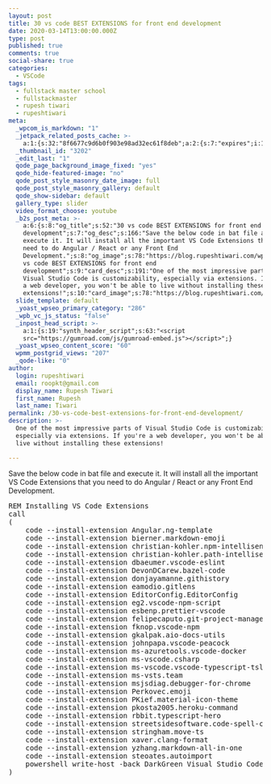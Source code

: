 ```yaml
---
layout: post
title: 30 vs code BEST EXTENSIONS for front end development
date: 2020-03-14T13:00:00.000Z
type: post
published: true
comments: true
social-share: true
categories:
  - VSCode
tags:
  - fullstack master school
  - fullstackmaster
  - rupesh tiwari
  - rupeshtiwari
meta:
  _wpcom_is_markdown: "1"
  _jetpack_related_posts_cache: >-
    a:1:{s:32:"8f6677c9d6b0f903e98ad32ec61f8deb";a:2:{s:7:"expires";i:1607127874;s:7:"payload";a:3:{i:0;a:1:{s:2:"id";i:2630;}i:1;a:1:{s:2:"id";i:775;}i:2;a:1:{s:2:"id";i:2953;}}}}
  _thumbnail_id: "3202"
  _edit_last: "1"
  qode_page_background_image_fixed: "yes"
  qode_hide-featured-image: "no"
  qode_post_style_masonry_date_image: full
  qode_post_style_masonry_gallery: default
  qode_show-sidebar: default
  gallery_type: slider
  video_format_choose: youtube
  _b2s_post_meta: >-
    a:6:{s:8:"og_title";s:52:"30 vs code BEST EXTENSIONS for front end
    development";s:7:"og_desc";s:166:"Save the below code in bat file and
    execute it. It will install all the important VS Code Extensions that you
    need to do Angular / React or any Front End
    Development.";s:8:"og_image";s:78:"https://blog.rupeshtiwari.com/wp-content/uploads/2020/03/vscode-extensions.png";s:10:"card_title";s:52:"30
    vs code BEST EXTENSIONS for front end
    development";s:9:"card_desc";s:191:"One of the most impressive parts of
    Visual Studio Code is customizability, especially via extensions. If you're
    a web developer, you won't be able to live without installing these
    extensions!";s:10:"card_image";s:78:"https://blog.rupeshtiwari.com/wp-content/uploads/2020/03/vscode-extensions.png";}
  slide_template: default
  _yoast_wpseo_primary_category: "286"
  _wpb_vc_js_status: "false"
  _inpost_head_script: >-
    a:1:{s:19:"synth_header_script";s:63:"<script
    src="https://gumroad.com/js/gumroad-embed.js"></script>";}
  _yoast_wpseo_content_score: "60"
  wpmm_postgrid_views: "207"
  _qode-like: "0"
author:
  login: rupeshtiwari
  email: roopkt@gmail.com
  display_name: Rupesh Tiwari
  first_name: Rupesh
  last_name: Tiwari
permalink: /30-vs-code-best-extensions-for-front-end-development/
description: >-
  One of the most impressive parts of Visual Studio Code is customizability,
  especially via extensions. If you're a web developer, you won't be able to
  live without installing these extensions!

---
```


<p><!-- wp:paragraph --></p>
<p>Save the below code in bat file and execute it. It will install all the important VS Code Extensions that you need to do Angular / React or any Front End Development. </p>
<p><!-- /wp:paragraph --></p>
<p><!-- wp:enlighter/codeblock {"language":"msdos"} --></p>
<pre class="EnlighterJSRAW" data-enlighter-language="msdos" data-enlighter-theme="" data-enlighter-highlight="" data-enlighter-linenumbers="" data-enlighter-lineoffset="" data-enlighter-title="" data-enlighter-group="">REM Installing VS Code Extensions
call 
(
    code --install-extension Angular.ng-template
    code --install-extension bierner.markdown-emoji
    code --install-extension christian-kohler.npm-intellisense
    code --install-extension christian-kohler.path-intellisense
    code --install-extension dbaeumer.vscode-eslint
    code --install-extension DevonDCarew.bazel-code
    code --install-extension donjayamanne.githistory
    code --install-extension eamodio.gitlens
    code --install-extension EditorConfig.EditorConfig
    code --install-extension eg2.vscode-npm-script
    code --install-extension esbenp.prettier-vscode
    code --install-extension felipecaputo.git-project-manager
    code --install-extension fknop.vscode-npm
    code --install-extension gkalpak.aio-docs-utils
    code --install-extension johnpapa.vscode-peacock
    code --install-extension ms-azuretools.vscode-docker
    code --install-extension ms-vscode.csharp
    code --install-extension ms-vscode.vscode-typescript-tslint-plugin
    code --install-extension ms-vsts.team
    code --install-extension msjsdiag.debugger-for-chrome
    code --install-extension Perkovec.emoji
    code --install-extension PKief.material-icon-theme
    code --install-extension pkosta2005.heroku-command
    code --install-extension rbbit.typescript-hero
    code --install-extension streetsidesoftware.code-spell-checker
    code --install-extension stringham.move-ts
    code --install-extension xaver.clang-format
    code --install-extension yzhang.markdown-all-in-one
    code --install-extension steoates.autoimport
    powershell write-host -back DarkGreen Visual Studio Code Extensions are installed
)</pre>
<p><!-- /wp:enlighter/codeblock --></p>
<p><!-- wp:block {"ref":3197} /--></p>
